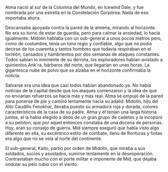 Atma nació al sur de la Columna del Mundo, en Icewind Dale, y fue nombrada por una estrella en la Constelación Corpórea. Nada de eso importaba ahora.

Descansaba apoyada contra la pared de la almena, mirando al horizonte. No era su turno de estar de guardia, pero para calmar la ansiedad, lo hacía igualmente. Midolin hablaba con un sub-general a unos pocos metros pero, como de costumbre, tenía un tono regio y confiable, algo que no podía decirse de los cuarenta y tantos hombres que todavía respiraban en el torreón, cansados y hambrientos por dos semanas de ataques constantes. Todos sabían lo inminente de su derrota, los exploradores habían avistado a quinientos Ank´ra, bárbaros del norte, que llegarían en unas horas. La gigantesca nube de polvo que se alzaba en el horizonte confirmaba la noticia.

Salvarse era una idea que casi todos habían abandonado ya. No había noticias de la capital desde que los ataques comenzaron y la idea de que no enviarían refuerzos se hacía más y más real. Atma se empujó de la pared para ponerse de pie y caminó lentamente hacia su adalid. Midolin, hijo del Alto Caudillo Fenokhar, llevaba puesto su armadura roja y dorada, colores característicos de la casa de su padre. Atma y él tenían una larga historia juntos, el la había elegido a dedo de un gran grupo de cadetes y la incoporó a su peloton, que por aquel entonces constaba de una docena de personas. Hoy, eran su consejo de guerra. Mid siempre aseguró que había visto algo diferente en ella, su excéntrico estilo de combate, lleno de florituras y fintas era algo que no se veía al norte del continente. 

El sub-general, Kaito, partió por orden de Midolin, que miraba a sus soldados, sucios y asustados, sumirse lentamente en la desesperación. Contrastaban mucho con el porte militar e imponente de Mid, que dejaba ondular su pelo rubio con el viento. 